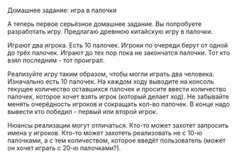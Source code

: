 Домашнее задание: игра в палочки

А теперь первое серьёзное домашнее задание. Вы попробуете разработать игру.
Предлагаю древнюю китайскую игру в палочки. 

Играют два игрока.  Есть 10 палочек. Игроки по очереди берут от одной до трёх палочек. Играют до тех пор пока не закончатся палочки. Тот кто взял последним - тот проиграл.

Реализуйте игру таким образом, чтобы могли играть два человека. Изначально есть 10 палочек. На каждом ходу выводите на консоль текущее количество оставшихся палочек и просите ввести количество палочек, которое хочет взять игрок (который делает ход). Не забывайте менять очерёдность игроков и сокращать кол-во палочек. В конце надо вывести кто победил - первый или второй игрок.

Нюансы реализации могут отличаться. Кто-то может захотет запросить имена у игроков. Кто-то может захотеть реализовать не с 10-ю палочками, а с тем количеством, которое введёт пользователь (может он хочет играть с 20-ю палочками?).